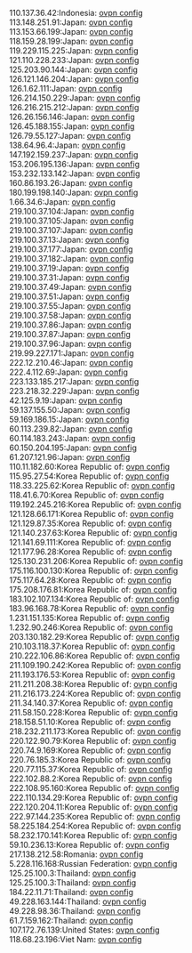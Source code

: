 110.137.36.42:Indonesia: [ovpn config](vpn/110_137_36_42.ovpn)  
113.148.251.91:Japan: [ovpn config](vpn/113_148_251_91.ovpn)  
113.153.66.199:Japan: [ovpn config](vpn/113_153_66_199.ovpn)  
118.159.28.199:Japan: [ovpn config](vpn/118_159_28_199.ovpn)  
119.229.115.225:Japan: [ovpn config](vpn/119_229_115_225.ovpn)  
121.110.228.233:Japan: [ovpn config](vpn/121_110_228_233.ovpn)  
125.203.90.144:Japan: [ovpn config](vpn/125_203_90_144.ovpn)  
126.121.146.204:Japan: [ovpn config](vpn/126_121_146_204.ovpn)  
126.1.62.111:Japan: [ovpn config](vpn/126_1_62_111.ovpn)  
126.214.150.229:Japan: [ovpn config](vpn/126_214_150_229.ovpn)  
126.216.215.212:Japan: [ovpn config](vpn/126_216_215_212.ovpn)  
126.26.156.146:Japan: [ovpn config](vpn/126_26_156_146.ovpn)  
126.45.188.155:Japan: [ovpn config](vpn/126_45_188_155.ovpn)  
126.79.55.127:Japan: [ovpn config](vpn/126_79_55_127.ovpn)  
138.64.96.4:Japan: [ovpn config](vpn/138_64_96_4.ovpn)  
147.192.159.237:Japan: [ovpn config](vpn/147_192_159_237.ovpn)  
153.206.195.136:Japan: [ovpn config](vpn/153_206_195_136.ovpn)  
153.232.133.142:Japan: [ovpn config](vpn/153_232_133_142.ovpn)  
160.86.193.26:Japan: [ovpn config](vpn/160_86_193_26.ovpn)  
180.199.198.140:Japan: [ovpn config](vpn/180_199_198_140.ovpn)  
1.66.34.6:Japan: [ovpn config](vpn/1_66_34_6.ovpn)  
219.100.37.104:Japan: [ovpn config](vpn/219_100_37_104.ovpn)  
219.100.37.105:Japan: [ovpn config](vpn/219_100_37_105.ovpn)  
219.100.37.107:Japan: [ovpn config](vpn/219_100_37_107.ovpn)  
219.100.37.13:Japan: [ovpn config](vpn/219_100_37_13.ovpn)  
219.100.37.177:Japan: [ovpn config](vpn/219_100_37_177.ovpn)  
219.100.37.182:Japan: [ovpn config](vpn/219_100_37_182.ovpn)  
219.100.37.19:Japan: [ovpn config](vpn/219_100_37_19.ovpn)  
219.100.37.31:Japan: [ovpn config](vpn/219_100_37_31.ovpn)  
219.100.37.49:Japan: [ovpn config](vpn/219_100_37_49.ovpn)  
219.100.37.51:Japan: [ovpn config](vpn/219_100_37_51.ovpn)  
219.100.37.55:Japan: [ovpn config](vpn/219_100_37_55.ovpn)  
219.100.37.58:Japan: [ovpn config](vpn/219_100_37_58.ovpn)  
219.100.37.86:Japan: [ovpn config](vpn/219_100_37_86.ovpn)  
219.100.37.87:Japan: [ovpn config](vpn/219_100_37_87.ovpn)  
219.100.37.96:Japan: [ovpn config](vpn/219_100_37_96.ovpn)  
219.99.227.171:Japan: [ovpn config](vpn/219_99_227_171.ovpn)  
222.12.210.46:Japan: [ovpn config](vpn/222_12_210_46.ovpn)  
222.4.112.69:Japan: [ovpn config](vpn/222_4_112_69.ovpn)  
223.133.185.217:Japan: [ovpn config](vpn/223_133_185_217.ovpn)  
223.218.32.229:Japan: [ovpn config](vpn/223_218_32_229.ovpn)  
42.125.9.19:Japan: [ovpn config](vpn/42_125_9_19.ovpn)  
59.137.155.50:Japan: [ovpn config](vpn/59_137_155_50.ovpn)  
59.169.186.15:Japan: [ovpn config](vpn/59_169_186_15.ovpn)  
60.113.239.82:Japan: [ovpn config](vpn/60_113_239_82.ovpn)  
60.114.183.243:Japan: [ovpn config](vpn/60_114_183_243.ovpn)  
60.150.204.195:Japan: [ovpn config](vpn/60_150_204_195.ovpn)  
61.207.121.96:Japan: [ovpn config](vpn/61_207_121_96.ovpn)  
110.11.182.60:Korea Republic of: [ovpn config](vpn/110_11_182_60.ovpn)  
115.95.27.54:Korea Republic of: [ovpn config](vpn/115_95_27_54.ovpn)  
118.33.225.62:Korea Republic of: [ovpn config](vpn/118_33_225_62.ovpn)  
118.41.6.70:Korea Republic of: [ovpn config](vpn/118_41_6_70.ovpn)  
119.192.245.216:Korea Republic of: [ovpn config](vpn/119_192_245_216.ovpn)  
121.128.66.171:Korea Republic of: [ovpn config](vpn/121_128_66_171.ovpn)  
121.129.87.35:Korea Republic of: [ovpn config](vpn/121_129_87_35.ovpn)  
121.140.237.63:Korea Republic of: [ovpn config](vpn/121_140_237_63.ovpn)  
121.141.69.111:Korea Republic of: [ovpn config](vpn/121_141_69_111.ovpn)  
121.177.96.28:Korea Republic of: [ovpn config](vpn/121_177_96_28.ovpn)  
125.130.231.206:Korea Republic of: [ovpn config](vpn/125_130_231_206.ovpn)  
175.116.100.130:Korea Republic of: [ovpn config](vpn/175_116_100_130.ovpn)  
175.117.64.28:Korea Republic of: [ovpn config](vpn/175_117_64_28.ovpn)  
175.208.176.81:Korea Republic of: [ovpn config](vpn/175_208_176_81.ovpn)  
183.102.107.134:Korea Republic of: [ovpn config](vpn/183_102_107_134.ovpn)  
183.96.168.78:Korea Republic of: [ovpn config](vpn/183_96_168_78.ovpn)  
1.231.151.135:Korea Republic of: [ovpn config](vpn/1_231_151_135.ovpn)  
1.232.90.246:Korea Republic of: [ovpn config](vpn/1_232_90_246.ovpn)  
203.130.182.29:Korea Republic of: [ovpn config](vpn/203_130_182_29.ovpn)  
210.103.118.37:Korea Republic of: [ovpn config](vpn/210_103_118_37.ovpn)  
210.222.106.86:Korea Republic of: [ovpn config](vpn/210_222_106_86.ovpn)  
211.109.190.242:Korea Republic of: [ovpn config](vpn/211_109_190_242.ovpn)  
211.193.176.53:Korea Republic of: [ovpn config](vpn/211_193_176_53.ovpn)  
211.211.208.38:Korea Republic of: [ovpn config](vpn/211_211_208_38.ovpn)  
211.216.173.224:Korea Republic of: [ovpn config](vpn/211_216_173_224.ovpn)  
211.34.140.37:Korea Republic of: [ovpn config](vpn/211_34_140_37.ovpn)  
211.58.150.228:Korea Republic of: [ovpn config](vpn/211_58_150_228.ovpn)  
218.158.51.10:Korea Republic of: [ovpn config](vpn/218_158_51_10.ovpn)  
218.232.211.173:Korea Republic of: [ovpn config](vpn/218_232_211_173.ovpn)  
220.122.90.79:Korea Republic of: [ovpn config](vpn/220_122_90_79.ovpn)  
220.74.9.169:Korea Republic of: [ovpn config](vpn/220_74_9_169.ovpn)  
220.76.185.3:Korea Republic of: [ovpn config](vpn/220_76_185_3.ovpn)  
220.77.115.37:Korea Republic of: [ovpn config](vpn/220_77_115_37.ovpn)  
222.102.88.2:Korea Republic of: [ovpn config](vpn/222_102_88_2.ovpn)  
222.108.95.160:Korea Republic of: [ovpn config](vpn/222_108_95_160.ovpn)  
222.110.134.29:Korea Republic of: [ovpn config](vpn/222_110_134_29.ovpn)  
222.120.204.11:Korea Republic of: [ovpn config](vpn/222_120_204_11.ovpn)  
222.97.144.235:Korea Republic of: [ovpn config](vpn/222_97_144_235.ovpn)  
58.225.184.254:Korea Republic of: [ovpn config](vpn/58_225_184_254.ovpn)  
58.232.170.141:Korea Republic of: [ovpn config](vpn/58_232_170_141.ovpn)  
59.10.236.13:Korea Republic of: [ovpn config](vpn/59_10_236_13.ovpn)  
217.138.212.58:Romania: [ovpn config](vpn/217_138_212_58.ovpn)  
5.228.116.168:Russian Federation: [ovpn config](vpn/5_228_116_168.ovpn)  
125.25.100.3:Thailand: [ovpn config](vpn/125_25_100_3.ovpn)  
125.25.100.3:Thailand: [ovpn config](vpn/125_25_100_3.ovpn)  
184.22.11.71:Thailand: [ovpn config](vpn/184_22_11_71.ovpn)  
49.228.163.144:Thailand: [ovpn config](vpn/49_228_163_144.ovpn)  
49.228.98.36:Thailand: [ovpn config](vpn/49_228_98_36.ovpn)  
61.7.159.162:Thailand: [ovpn config](vpn/61_7_159_162.ovpn)  
107.172.76.139:United States: [ovpn config](vpn/107_172_76_139.ovpn)  
118.68.23.196:Viet Nam: [ovpn config](vpn/118_68_23_196.ovpn)  

